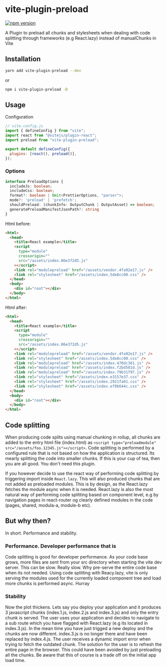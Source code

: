 # vite-plugin-preload

[![npm version](https://badge.fury.io/js/vite-plugin-preload.svg)](https://badge.fury.io/js/vite-plugin-preload)

A Plugin to preload all chunks and stylesheets when dealing with code splitting through
frameworks (e.g React.lazy) instead of manualChunks in Vite

## Installation

```sh
yarn add vite-plugin-preload --dev
```

or

```sh
npm i vite-plugin-preload -D
```

## Usage

Configuration

```javascript
// vite.config.js
import { defineConfig } from "vite";
import react from "@vitejs/plugin-react";
import preload from "vite-plugin-preload";

export default defineConfig({
  plugins: [react(), preload()],
});
```

### Options

```ts
interface PreloadOptions {
  includeJs: boolean;
  includeCss: boolean;
  format?: boolean | Omit<PrettierOptions, "parser">;
  mode?: 'preload' | 'prefetch';
  shouldPreload: (chunkInfo: OutputChunk | OutputAsset) => boolean;
  generatePreloadManifestJsonPath?: string
}
```

Html before:

```html
<html>
  <head>
    <title>React example</title>
    <script
      type="module"
      crossorigin=""
      src="/assets/index.06e372d5.js"
    ></script>
    <link rel="modulepreload" href="/assets/vendor.4fa92e17.js" />
    <link rel="stylesheet" href="/assets/index.5de8cc00.css" />
  </head>
  <body>
    <div id="root"></div>
  </body>
</html>
```

Html after:

```html
<html>
  <head>
    <title>React example</title>
    <script
      type="module"
      crossorigin=""
      src="/assets/index.06e372d5.js"
    ></script>
    <link rel="modulepreload" href="/assets/vendor.4fa92e17.js" />
    <link rel="stylesheet" href="/assets/index.5de8cc00.css" />
    <link rel="modulepreload" href="/assets/index.470dc361.js" />
    <link rel="modulepreload" href="/assets/index.f2bd501d.js" />
    <link rel="modulepreload" href="/assets/index.79b31f97.js" />
    <link rel="stylesheet" href="/assets/index.e3157e37.css" />
    <link rel="stylesheet" href="/assets/index.2921fa01.css" />
    <link rel="stylesheet" href="/assets/index.ef9b644c.css" />
  </head>
  <body>
    <div id="root"></div>
  </body>
</html>
```

## Code splitting

When producing code splits using manual chunking in rollup, all chunks are added to
the entry html file (index.html) as `<script type="preloadmodule" src="/assets/foo.12345.js"></script>`.
Code splitting is performed by a configured rule that is not based on how the application is structured. Its mearly splitting the code into smaller chunks. If this is your cup of tea, then you are all good. You don't need this plugin.

If you however decide to use the react way of performing code splitting by triggering import inside `React.lazy`. This will also produced chunks that are not added as preloaded modules. This is by design, as the React.lazy fetches the module async when it is needed. React.lazy is also the most natural way of performing code splitting based on component level, e.g by navigation pages in react-router og clearly defined modules in the code (pages, shared, modula-a, module-b etc).

## But why then?

In short. Performance and stability.

### Performance. Developer performance that is

Code splitting is good for developer performance. As your code base grows, more files are sent from your
src directory when starting the vite dev server. This can be slow. Really slow. Why pre-serve the entire code base when its not needed. Using code splitting with Reacy.lazy, vite is only serving the modules used for the currently loaded component tree and load more chunks is performed async. Hurray

### Stability

Now the plot thickens. Lets say you deploy your application and it produces 3 javascript chunks (index.1.js, index.2.js and index.3.js) and only the entry chunk is served. The user uses your application and decides to navigate to a sub route which you have flagged with React.lazy (e.g its located in index.3.js). In the mean time you have just trigged a new deploy and the chunks are now different. index.3.js is no longer there and have been replaced by index.4.js. The user receives a dynamic import error when trying to fetch the outdated chunk. The solution for the user is to refresh the entire page in the browser. This could have been avoided by just preloading all the chunks. Be aware that this of course is a trade off on the initial app load time.
